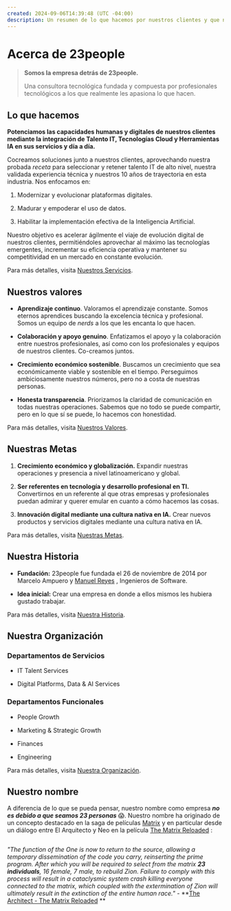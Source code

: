 ```yaml
---
created: 2024-09-06T14:39:48 (UTC -04:00)
description: Un resumen de lo que hacemos por nuestros clientes y que nos define como un equipo-empresa.
---
```


# Acerca de 23people

> **Somos la empresa detrás de 23people.**
>
> Una consultora tecnológica fundada y compuesta por profesionales tecnológicos a los que realmente les apasiona lo que hacen.

## Lo que hacemos

**Potenciamos las capacidades humanas y digitales de nuestros clientes mediante la integración de Talento IT, Tecnologías Cloud y Herramientas IA en sus servicios y día a día.**

Cocreamos soluciones junto a nuestros clientes, aprovechando nuestra probada _receta_ para seleccionar y retener talento IT de alto nivel, nuestra validada experiencia técnica y nuestros 10 años de trayectoria en esta industria. Nos enfocamos en:

1. Modernizar y evolucionar plataformas digitales.

2. Madurar y empoderar el uso de datos.

3. Habilitar la implementación efectiva de la Inteligencia Artificial.

Nuestro objetivo es acelerar ágilmente el viaje de evolución digital de nuestros clientes, permitiéndoles aprovechar al máximo las tecnologías emergentes, incrementar su eficiencia operativa y mantener su competitividad en un mercado en constante evolución.

Para más detalles, visita [Nuestros Servicios](https://manual.23people.io/es/articles/8792344-nuestros-servicios).

## Nuestros valores

* **Aprendizaje continuo**. Valoramos el aprendizaje constante. Somos eternos aprendices buscando la excelencia técnica y profesional. Somos un equipo de _nerds_ a los que les encanta lo que hacen.

* **Colaboración y apoyo genuino**. Enfatizamos el apoyo y la colaboración entre nuestros profesionales, así como con los profesionales y equipos de nuestros clientes. Co-creamos juntos.

* **Crecimiento económico sostenible**. Buscamos un crecimiento que sea económicamente viable y sostenible en el tiempo. Perseguimos ambiciosamente nuestros números, pero no a costa de nuestras personas.

* **Honesta transparencia**. Priorizamos la claridad de comunicación en todas nuestras operaciones. Sabemos que no todo se puede compartir, pero en lo que sí se puede, lo hacemos con honestidad.

Para más detalles, visita [Nuestros Valores](https://manual.23people.io/es/articles/8792601-valores).

## Nuestras Metas

1. **Crecimiento económico y globalización.** Expandir nuestras operaciones y presencia a nivel latinoamericano y global.

2. **Ser referentes en tecnología y desarrollo profesional en TI.** Convertirnos en un referente al que otras empresas y profesionales puedan admirar y querer emular en cuanto a cómo hacemos las cosas.

3. **Innovación digital mediante una cultura nativa en IA.** Crear nuevos productos y servicios digitales mediante una cultura nativa en IA.

Para más detalles, visita [Nuestras Metas](https://manual.23people.io/es/articles/9014518-vision-y-metas).

## Nuestra Historia

* **Fundación:** 23people fue fundada el 26 de noviembre de 2014 por Marcelo Ampuero y [Manuel Reyes](https://github.com/manu-reyes-23p)
    , Ingenieros de Software.

* **Idea inicial:** Crear una empresa en donde a ellos mismos les hubiera gustado trabajar.

Para más detalles, visita [Nuestra Historia](https://manual.23people.io/es/articles/9014518-vision-y-metas).

## Nuestra Organización

### Departamentos de Servicios

* IT Talent Services

* Digital Platforms, Data & AI Services

### Departamentos Funcionales

* People Growth

* Marketing & Strategic Growth

* Finances

* Engineering

Para más detalles, visita [Nuestra Organización](https://manual.23people.io/es/articles/8826527-organizacion).

## Nuestro nombre

A diferencia de lo que se pueda pensar, nuestro nombre como empresa **_no es debido a que seamos 23 personas_** 😱. Nuestro nombre ha originado de un concepto destacado en la saga de películas [Matrix](https://es.wikipedia.org/wiki/Matrix)
 y en particular desde un diálogo entre El Arquitecto y Neo en la película [The Matrix Reloaded](https://www.imdb.com/title/tt0234215/?ref_=fn_al_tt_3)
:

[![]()](https://23people-spa.intercom-attachments-1.com/i/o/847573945/b337e6a596acedf6014f0123/41ba599-thumbnail.jpg?expires=1725231600&signature=67fdf1633407a47a5c34fc045b80439968be51d5e0caab19b6ed6a073514f847&req=fCQgE859lIVaFb4f3HP0gHmSRkbpXjlnecYajltTq8JqxZJYborsc0Y2U%2FmE%0ALudzFj7N%2FXdi9WM86g%3D%3D%0A)

_"The function of the One is now to return to the source, allowing a temporary dissemination of the code you carry, reinserting the prime program. After which you will be required to select from the matrix **23 individuals**, 16 female, 7 male, to rebuild Zion. Failure to comply with this process will result in a cataclysmic system crash killing everyone connected to the matrix, which coupled with the extermination of Zion will ultimately result in the extinction of the entire human race." -_ **[The Architect - The Matrix Reloaded](https://www.youtube.com/watch?v=LN8EE5JxSGQ)
**
